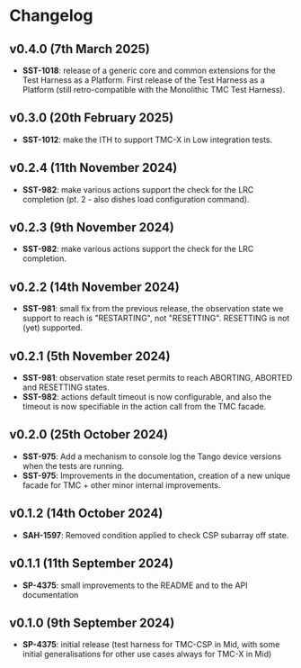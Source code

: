 # Changelog

## v0.4.0 (7th March 2025)

- **SST-1018**: release of a generic core and common extensions
for the Test Harness as a Platform. First release of the Test Harness
as a Platform (still retro-compatible with the Monolithic TMC Test Harness).

## v0.3.0 (20th February 2025)

- **SST-1012**: make the ITH to support TMC-X in Low integration tests.

## v0.2.4 (11th November 2024)

- **SST-982**: make various actions support the check for the LRC completion
  (pt. 2 - also dishes load configuration command).

## v0.2.3 (9th November 2024)

- **SST-982**: make various actions support the check for the LRC completion.

## v0.2.2 (14th November 2024)

- **SST-981**: small fix from the previous release, the observation state
  we support to reach is "RESTARTING", not "RESETTING". RESETTING is not
  (yet) supported.

## v0.2.1 (5th November 2024)

- **SST-981**: observation state reset permits to reach ABORTING, ABORTED
  and RESETTING states.
- **SST-982**: actions default timeout is now configurable, and also
  the timeout is now specifiable in the action call from the TMC facade.

## v0.2.0 (25th October 2024)

- **SST-975**: Add a mechanism to console log the Tango device versions
  when the tests are running.
- **SST-975**: Improvements in the documentation, creation of a new unique
  facade for TMC + other minor internal improvements.

## v0.1.2 (14th October 2024)

- **SAH-1597**: Removed condition applied to check CSP subarray off state.

## v0.1.1 (11th September 2024)

- **SP-4375**: small improvements to the README and to the API documentation

## v0.1.0 (9th September 2024)

- **SP-4375**: initial release (test harness for TMC-CSP in Mid, with some
  initial generalisations for other use cases always for TMC-X in Mid)
